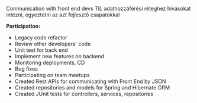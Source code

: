 
Communication with front end devs
TIL adathozzáférési réteghez hívásokat intézni, egyeztetni az azt fejlesztő csapatokkal

**Participation:**

- Legacy code refactor
- Review other developers' code
- Unit test for back end
- Implement new features on backend
- Monitoring deployments, CD
- Bug fixes
- Participating on team meetups
- Created Rest APIs for communicating with Front End by JSON
- Created repositories and models for Spring and Hibernate ORM
- Created JUnit tests for controllers, services, repositories